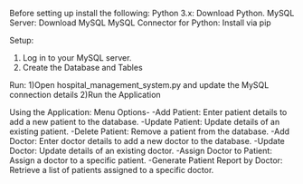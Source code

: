 Before setting up install the following:
Python 3.x: Download Python.
MySQL Server: Download MySQL
MySQL Connector for Python: Install via pip

Setup:
1) Log in to your MySQL server.
2) Create the Database and Tables

Run:
1)Open hospital_management_system.py and update the MySQL connection details
2)Run the Application

Using the Application:
Menu Options-
-Add Patient: Enter patient details to add a new patient to the database.
-Update Patient: Update details of an existing patient.
-Delete Patient: Remove a patient from the database.
-Add Doctor: Enter doctor details to add a new doctor to the database.
-Update Doctor: Update details of an existing doctor.
-Assign Doctor to Patient: Assign a doctor to a specific patient.
-Generate Patient Report by Doctor: Retrieve a list of patients assigned to a specific doctor.
